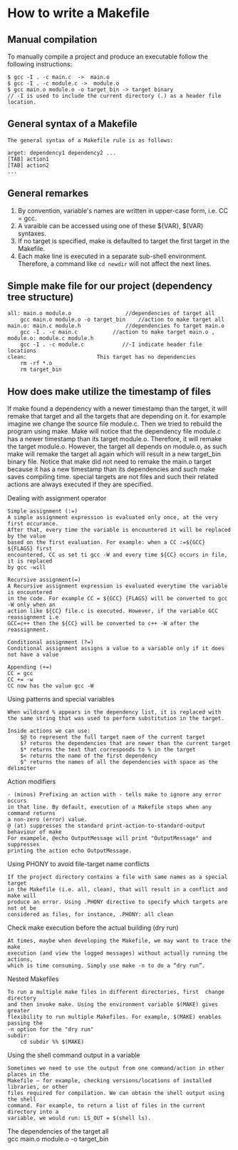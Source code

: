 # How to write a Makefile
				
 ## Manual compilation
To manually compile a project and produce an executable follow the following instructions:
```
$ gcc -I . -c main.c  ->  main.o
$ gcc -I . -c module.c ->  module.o
$ gcc main.o module.o -o target_bin -> target binary 
// -I is used to include the current directory (.) as a header file location.
```

 ## General syntax of a Makefile

	The general syntax of a Makefile rule is as follows:

	arget: dependency1 dependency2 ...
	[TAB] action1
	[TAB] action2
    ...

## General remarkes 
1. By convention,  variable's names are written in upper-case form, i.e. CC = gcc.
2. A varaible can be accessed using one of these ${VAR}, $(VAR) syntaxes.
3. If no target is specified, make is defaulted to target the first target in the Makefile.
4. Each make line is executed in a separate sub-shell environment. Therefore, a command like `cd newdir` will not affect the next lines.


##  Simple make file for our project (dependency tree structure)
```	
all: main.o module.o 				 //dependencies of target all 	
	gcc main.o module.o -o target_bin	 //action to make target all	
main.o: main.c module.h 			 //dependencies fo target main.o 	
	gcc -I . -c main.c 			 //action to make target main.o ,
module.o: module.c module.h														
	gcc -I . -c module.c 			//-I indicate header file locations	
clean:						This target has no dependencies						
	rm -rf *.o 													
	rm target_bin
```

## How does make utilize the timestamp of files	
If make found a dependency with a newer timestamp than the target, it will 
remake that target and all the targets that are depending on it. 
for example imagine we change the source file module.c. Then we tried to 
rebuild the program using make. Make will notice that the dependency file 
module.c has a newer timestamp than its target module.o. Therefore, it will 
remake the target module.o. However, the target all depends on module.o, as 
such make will remake the target all again which will result in a new target_bin 
binary file. Notice that make did not need to remake the main.o target because 
it has a new timestamp than its dependencies and such make saves compiling time. 
special targets are not files and such their related actions are always executed 
if they are specified.


 Dealing with assignment operator	
	
	Simple assignment (:=)	
	A simple assignment expression is evaluated only once, at the very first occurance. 
	After that, every time the variable is encountered it will be replaced by the value 
	based on the first evaluation. For example: when a CC :=${GCC} ${FLAGS} first 
	encountered, CC us set ti gcc -W and every time ${CC} occurs in file, it is replaced 
	by gcc -will		
	
	Recursive assignment(=)	
	A Recursive assignment expression is evaluated everytime the variable is encountered 
	in the code. For example CC = ${GCC} {FLAGS} will be converted to gcc -W only when an
	action like ${CC} file.c is executed. However, if the variable GCC reassignment i.e 
	GCC=c++ then the ${CC} will be converted to c++ -W after the reassignment. 
	
	Conditional assignment (?=)	
	Conditional assignment assigns a value to a variable only if it does not have a value	
	
	Appending (+=)	
	CC = gcc 	
	CC += -w 	
	CC now has the value gcc -W


 Using patterns and special variables	
	
	When wildcard % appears in the dependency list, it is replaced with	
	the same string that was used to perform substitution in the target.
	
	Inside actions we can use:	
		$@ to represent the full target naem of the current target 	
		$? returns the dependencies that are newer than the current target 	
		$* returns the text that corresponds to % in the target 	
		$< returns the name of the first dependency 	
		$^ returns the names of all the dependencies with space as the delimiter


 Action modifiers	
	
	- (minus) Prefixing an action with - tells make to ignore any error occurs	
	in that line. By default, execution of a Makefile stops when any command returns 
	a non-zero (error) value. 	
	@ (at) suppresses the standard print-action-to-standard-output behaviour of make  
	For exampele, @echo OutputMessage will print "OutputMessage" and suppresses 	
	printing the action echo OutputMessage. 


 Using PHONY to avoid file-target name conflicts	
	
	If the project directory contains a file with same names as a special target 	
	in the Makefile (i.e. all, clean), that will result in a conflict and make will	
	produce an error. Using .PHONY directive to specify which targets are not ot be  
	considered as files, for instance, .PHONY: all clean


 Check make execution before the actual building (dry run)	
	
	At times, maybe when developing the Makefile, we may want to trace the make 	
	execution (and view the logged messages) without actually running the actions,  
	which is time consuming. Simply use make -n to do a “dry run”.

 Nested Makefiles	
	
	To run a multiple make files in different directories, first  change directory 	
	and then invoke make. Using the environment variable $(MAKE) gives greater 	
	flexibility to run multiple Makefiles. For example, $(MAKE) enables passing the 
	-n option for the "dry run"	
	subdir:	
		cd subdir %% $(MAKE)


 Using the shell command output in a variable 	
	
	Sometimes we need to use the output from one command/action in other places in the 	
	Makefile — for example, checking versions/locations of installed libraries, or other 
	files required for compilation. We can obtain the shell output using the shell 		
	command. For example, to return a list of files in the current directory into a 	
	variable, we would run: LS_OUT = $(shell ls).
The dependencies of the target all 	
		gcc main.o module.o -o target_bin	
